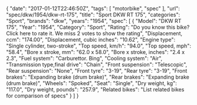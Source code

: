 {
    "date": "2017-01-12T22:46:50Z",
    "tags": [
        "motorbike",
        "spec"
    ],
    "url": "spec\/dkw\/1954\/dkw-rt-175",
    "title": "Sport DKW RT 175",
    "categories": "Sport",
    "brands": "dkw",
    "years": "1954",
    "spec": [
        {
            "Model": "DKW RT 175",
            "Year": "1954",
            "Category": "Sport",
            "Rating": "Do you know this bike?Click here to rate it. We miss 2 votes to show the rating",
            "Displacement, ccm": "174.00",
            "Displacement, cubic inches": "10.62",
            "Engine type": "Single cylinder, two-stroke",
            "Top speed, km\/h": "94.0",
            "Top speed, mph": "58.4",
            "Bore x stroke, mm": "62.0 x 58.0",
            "Bore x stroke, inches": "2.4 x 2.3",
            "Fuel system": "Carburettor. Bing",
            "Cooling system": "Air",
            "Transmission type,final drive": "Chain",
            "Front suspension": "Telescopic",
            "Rear suspension": "None",
            "Front tyre": "3-19",
            "Rear tyre": "3-19",
            "Front brakes": "Expanding brake (drum brake)",
            "Rear brakes": "Expanding brake (drum brake)",
            "Wheels": "Spoked",
            "Seat": "Single",
            "Dry weight, kg": "117.0",
            "Dry weight, pounds": "257.9",
            "Related bikes": "List related bikes for comparison of specs"
        }
    ]
}